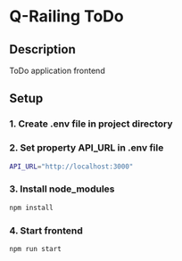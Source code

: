 # Q-Railing ToDo

## Description

ToDo application frontend

## Setup
  ### 1. Create .env file in project directory
  ### 2. Set property API_URL in .env file
  ```sh
API_URL="http://localhost:3000"
 ```
  ### 3. Install node_modules
  ```sh
npm install
 ```
  ### 4. Start frontend
  ```sh
 npm run start
 ```
 




